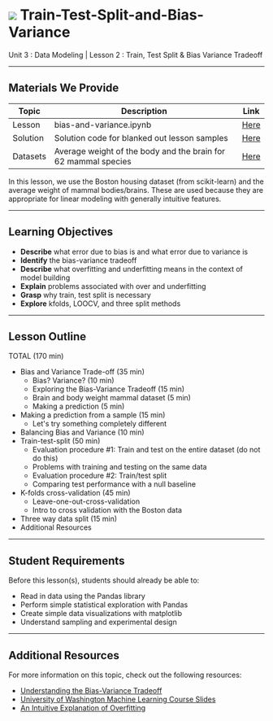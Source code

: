 # ![](https://ga-dash.s3.amazonaws.com/production/assets/logo-9f88ae6c9c3871690e33280fcf557f33.png) Train-Test-Split-and-Bias-Variance
Unit 3 : Data Modeling | Lesson 2 : Train, Test Split &amp; Bias Variance Tradeoff

---

## Materials We Provide

| Topic | Description | Link |
| --- | --- | --- |
| Lesson | bias-and-variance.ipynb | [Here](./bias-and-variance.ipynb) |
| Solution  | Solution code for blanked out lesson samples | [Here](./solution-code/bias-and-variance-solution.ipynb) |
| Datasets | Average weight of the body and the brain for 62 mammal species | [Here](./data/mammals.txt) |

In this lesson, we use the Boston housing dataset (from scikit-learn) and the average weight of mammal bodies/brains. These are used because they are appropriate for linear modeling with generally intuitive features.

---

## Learning Objectives
- **Describe** what error due to bias is and what error due to variance is
- **Identify** the bias-variance tradeoff
- **Describe** what overfitting and underfitting means in the context of model building
- **Explain** problems associated with over and underfitting
- **Grasp** why train, test split is necessary
- **Explore** kfolds, LOOCV, and three split methods

---

## Lesson Outline

TOTAL (170 min)
- Bias and Variance Trade-off (35 min)
  - Bias? Variance? (10 min)
  - Exploring the Bias-Variance Tradeoff (15 min)
  - Brain and body weight mammal dataset (5 min)
  - Making a prediction (5 min)
- Making a prediction from a sample (15 min)
  - Let's try something completely different
- Balancing Bias and Variance (10 min)
- Train-test-split (50 min)
  - Evaluation procedure #1: Train and test on the entire dataset (do not do this)
  - Problems with training and testing on the same data
  - Evaluation procedure #2: Train/test split
  - Comparing test performance with a null baseline
- K-folds cross-validation (45 min)
  - Leave-one-out-cross-validation
  - Intro to cross validation with the Boston data
- Three way data split (15 min)
- Additional Resources

---

## Student Requirements

Before this lesson(s), students should already be able to:

- Read in data using the Pandas library
- Perform simple statistical exploration with Pandas
- Create simple data visualizations with matplotlib
- Understand sampling and experimental design

----

## Additional Resources

For more information on this topic, check out the following resources:

- [Understanding the Bias-Variance Tradeoff](http://scott.fortmann-roe.com/docs/BiasVariance.html)
- [University of Washington Machine Learning Course Slides](https://courses.cs.washington.edu/courses/cse546/12wi/slides/)
- [An Intuitive Explanation of Overfitting](https://www.quora.com/What-is-an-intuitive-explanation-of-overfitting/answer/Jessica-Su)
